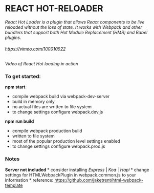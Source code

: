 # REACT HOT-RELOADER 

*React Hot Loader is a plugin that allows React components to be live reloaded without the loss of state. It works with Webpack and other bundlers that support both Hot Module Replacement (HMR) and Babel plugins.*



###### https://vimeo.com/100010922
*Video of React Hot loading in action*


### To get started:

  **npm start** 
   * compile webpack build via webpack-dev-server  
   * build in memory only
   * no actual files are written to file system
   * to change settings configure webpack.dev.js
    
  **npm run build** 
   * compile webpack production build
   * written to file system
   * most of the popular production level settings enabled
   * to change settings configure webpack.prod.js


### Notes
  
   **Server not included**
    * consider installing *Express* | *Koa* | *Hapi*
    * change settings for HTMLWebpackPlugin in webpack.common.js to your information
    * reference: https://github.com/jaketrent/html-webpack-template
